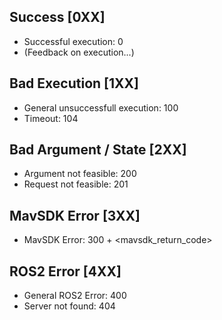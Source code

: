 
## Success [0XX]

- Successful execution: 0
- (Feedback on execution...)

## Bad Execution [1XX]

- General unsuccessfull execution: 100
- Timeout: 104


## Bad Argument / State [2XX]

- Argument not feasible: 200
- Request not feasible: 201

## MavSDK Error [3XX]

- MavSDK Error: 300 + <mavsdk_return_code>

## ROS2 Error [4XX]

- General ROS2 Error: 400
- Server not found: 404